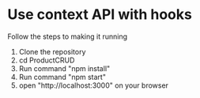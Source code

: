# Use context API with hooks

Follow the steps to making it running

1. Clone the repository
2. cd ProductCRUD
3. Run command "npm install"
4. Run command "npm start"
5. open "http://localhost:3000" on your browser

